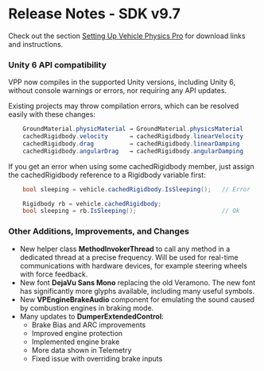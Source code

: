 # Release Notes - SDK v9.7

Check out the section [Setting Up Vehicle Physics Pro](/user-guide/setting-up-vpp) for download links and instructions.

### Unity 6 API compatibility

VPP now compiles in the supported Unity versions, including Unity 6, without console warnings or errors,
nor requiring any API updates.

Existing projects may throw compilation errors, which can be resolved easily with these changes:

```C#
	GroundMaterial.physicMaterial → GroundMaterial.physicsMaterial
	cachedRigidbody.velocity      → cachedRigidbody.linearVelocity
	cachedRigidbody.drag          → cachedRigidbody.linearDamping
	cachedRigidbody.angularDrag   → cachedRigidbody.angularDamping
```
If you get an error when using some cachedRigidbody member, just assign the cachedRigidbody reference to a Rigidbody variable first:

```C#
	bool sleeping = vehicle.cachedRigidbody.IsSleeping();   // Error

	Rigidbody rb = vehicle.cachedRigidbody;
	bool sleeping = rb.IsSleeping();						// Ok
```

### Other Additions, Improvements, and Changes

- New helper class **MethodInvokerThread** to call any method in a dedicated thread at a precise frequency. Will be used for real-time communications with hardware devices, for example steering wheels with force feedback.
- New font **DejaVu Sans Mono** replacing the old Veramono. The new font has significantly more glyphs available, including many useful symbols.
- New **VPEngineBrakeAudio** component for emulating the sound caused by combustion engines in braking mode.
- Many updates to **DumperExtendedControl**:
	- Brake Bias and ARC improvements
	- Improved engine protection
	- Implemented engine brake
	- More data shown in Telemetry
	- Fixed issue with overriding brake inputs
